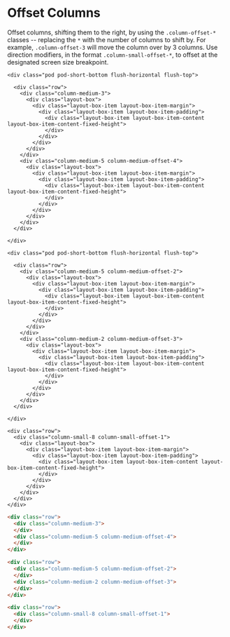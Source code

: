 # Offset Columns

Offset columns, shifting them to the right, by using the `.column-offset-*` classes -- replacing the `*` with the number of columns to shift by. For example, `.column-offset-3` will move the column over by 3 columns. Use direction modifiers, in the format `.column-small-offset-*`, to offset at the designated screen size breakpoint.

<div class="panel pod pod-short-bottom pod-short-top flush-horizontal" markdown="1">

  <div class="panel-cell">

    <div class="pod pod-short-bottom flush-horizontal flush-top">

      <div class="row">
        <div class="column-medium-3">
          <div class="layout-box">
            <div class="layout-box-item layout-box-item-margin">
              <div class="layout-box-item layout-box-item-padding">
                <div class="layout-box-item layout-box-item-content layout-box-item-content-fixed-height">
                </div>
              </div>
            </div>
          </div>
        </div>
        <div class="column-medium-5 column-medium-offset-4">
          <div class="layout-box">
            <div class="layout-box-item layout-box-item-margin">
              <div class="layout-box-item layout-box-item-padding">
                <div class="layout-box-item layout-box-item-content layout-box-item-content-fixed-height">
                </div>
              </div>
            </div>
          </div>
        </div>
      </div>

    </div>

    <div class="pod pod-short-bottom flush-horizontal flush-top">

      <div class="row">
        <div class="column-medium-5 column-medium-offset-2">
          <div class="layout-box">
            <div class="layout-box-item layout-box-item-margin">
              <div class="layout-box-item layout-box-item-padding">
                <div class="layout-box-item layout-box-item-content layout-box-item-content-fixed-height">
                </div>
              </div>
            </div>
          </div>
        </div>
        <div class="column-medium-2 column-medium-offset-3">
          <div class="layout-box">
            <div class="layout-box-item layout-box-item-margin">
              <div class="layout-box-item layout-box-item-padding">
                <div class="layout-box-item layout-box-item-content layout-box-item-content-fixed-height">
                </div>
              </div>
            </div>
          </div>
        </div>
      </div>

    </div>

    <div class="row">
      <div class="column-small-8 column-small-offset-1">
        <div class="layout-box">
          <div class="layout-box-item layout-box-item-margin">
            <div class="layout-box-item layout-box-item-padding">
              <div class="layout-box-item layout-box-item-content layout-box-item-content-fixed-height">
              </div>
            </div>
          </div>
        </div>
      </div>
    </div>

  </div>

  <div class="panel-cell panel-cell-light panel-cell-code-block" markdown="1">

```html
<div class="row">
  <div class="column-medium-3">
  </div>
  <div class="column-medium-5 column-medium-offset-4">
  </div>
</div>

<div class="row">
  <div class="column-medium-5 column-medium-offset-2">
  </div>
  <div class="column-medium-2 column-medium-offset-3">
  </div>
</div>

<div class="row">
  <div class="column-small-8 column-small-offset-1">
  </div>
</div>
```

  </div>

</div>
